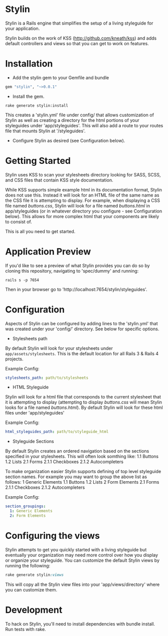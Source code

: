 # Stylin

Stylin is a Rails engine that simplifies the setup of a living styleguide
for your application.

Stylin builds on the work of KSS (http://github.com/kneath/kss) and adds
default controllers and views so that you can get to work on features.

# Installation

* Add the stylin gem to your Gemfile and bundle
```ruby
gem "stylin", "~>0.0.1"
```

* Install the gem.

```console
rake generate stylin:install
```

This creates a 'stylin.yml' file under config/ that allows customization
of Stylin as well as creating a directory for the html portions of your
styleguides under 'app/styleguides'. This will also add a route to your
routes file that mounts Stylin at '/styleguides'.

* Configure Stylin as desired (see Configuration below).

# Getting Started

Stylin uses KSS to scan your stylesheets directory looking for SASS, SCSS,
and CSS files that contain KSS style documentation.

While KSS supports simple example html in its documentation format, Stylin
does not use this. Instead it will look for an HTML file of the same name as
the CSS file it is attempting to display. For example, when displaying a CSS
file named _buttons.css_, Stylin will look for a file named _buttons.html_ in
app/styleguides (or in whatever directory you configure - see Configuration
below). This allows for more complex html that your components are likely to
consist of.

This is all you need to get started.

# Application Preview

If you'd like to see a preview of what Stylin provides you can do so by
cloning this repository, navigating to 'spec/dummy' and running:
```console
rails s -p 7654
```
Then in your browser go to 'http://localhost:7654/stylin/styleguides'.

# Configuration

Aspects of Stylin can be configured by adding lines to the 'stylin.yml' that
was created under your 'config/' directory. See below for specific options.

* Stylesheets path

By default Stylin will look for your stylesheets under `app/assets/stylesheets`.
This is the default location for all Rails 3 & Rails 4 projects.

Example Config:

```yaml
stylesheets_path: path/to/stylesheets
```

* HTML Styleguide

Stylin will look for a html file that corresponds to the current stylesheet
that it is attempting to display (attempting to display _buttons.css_ will
mean Stylin looks for a file named _buttons.html_). By default Stylin will
look for these html files under 'app/styleguides'

Example Config:

```yaml
html_styleguides_path: path/to/styleguide_html
```

* Styleguide Sections

By default Stylin creates an ordered navigation based on the sections
specified in your stylesheets. This will often look somthing like:
1.1 Buttons
1.2 Lists
2.1 Forms
2.1.1 Checkboxes
2.1.2 Autocompleters

To make organization easier Stylin supports defining of top level styleguide
section names. For example you may want to group the above list as follows:
1 Generic Elements
  1.1 Buttons
  1.2 Lists
2 Form Elements
  2.1 Forms
  2.1.1 Checkboxes
  2.1.2 Autocompleters

Example Config:

```yaml
section_groupings:
  1: Generic Elements
  2: Form Elements
```

# Configuring the views

Stylin attempts to get you quickly started with a living styleguide but
eventually your organization may need more control over how you display
or organize your styleguide. You can customize the default Stylin views
by running the following:

```ruby
rake generate stylin:views
```

This will copy all the Stylin view files into your 'app/views/directory'
where you can customize them.

# Development

To hack on Stylin, you'll need to install dependencies with bundle install.
Run tests with rake.
